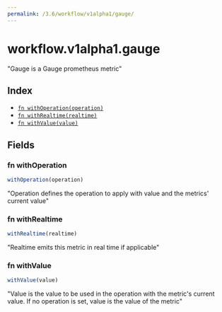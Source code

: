 ```yaml
---
permalink: /3.6/workflow/v1alpha1/gauge/
---
```


# workflow.v1alpha1.gauge

"Gauge is a Gauge prometheus metric"

## Index

* [`fn withOperation(operation)`](#fn-withoperation)
* [`fn withRealtime(realtime)`](#fn-withrealtime)
* [`fn withValue(value)`](#fn-withvalue)

## Fields

### fn withOperation

```ts
withOperation(operation)
```

"Operation defines the operation to apply with value and the metrics' current value"

### fn withRealtime

```ts
withRealtime(realtime)
```

"Realtime emits this metric in real time if applicable"

### fn withValue

```ts
withValue(value)
```

"Value is the value to be used in the operation with the metric's current value. If no operation is set, value is the value of the metric"